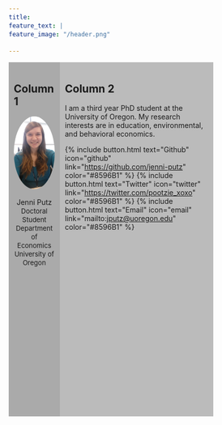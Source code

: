 ```yaml
---
title: 
feature_text: | 
feature_image: "/header.png" 

---
```


<html>
<head>
<meta name="viewport" content="width=device-width, initial-scale=1">
<style>
img {
  border-radius: 50%;
}
</style>
   
<style>
* {
  box-sizing: border-box;
}

/* Create two unequal columns that floats next to each other */
.column {
  float: left;
  padding: 10px;
  height: 700px; 
}

.left {
  width: 25%;
}

.right {
  width: 75%;
}

/* Clear floats after the columns */
.row:after {
  content: "";
  display: table;
  clear: both;
}
</style>
</head>
<body>


<div class="row">
  <div class="column left" style="background-color:#aaa;">
    <h2>Column 1</h2>
     <img src="/headshot.jpg" style="width:200px">
     <p style="text-align:center">Jenni Putz <br />
   <font size="-1"> Doctoral Student <br />
    Department of Economics <br />
    University of Oregon</p></font>
  </div>
  <div class="column right" style="background-color:#bbb;">
    <h2>Column 2</h2>
    <p>   I am a third year PhD student at the University of Oregon. My research interests are in education, environmental, and behavioral economics. <br />

{% include button.html text="Github" icon="github" link="https://github.com/jenni-putz" color="#8596B1" %} {% include button.html text="Twitter" icon="twitter" link="https://twitter.com/pootzie_xoxo" color="#8596B1" %} {% include button.html text="Email" icon="email" link="mailto:jputz@uoregon.edu" color="#8596B1" %} </p>
  </div>
</div>

</body>
</html>



